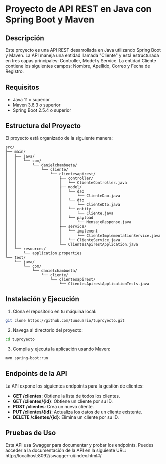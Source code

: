 # Proyecto de API REST en Java con Spring Boot y Maven

## Descripción

Este proyecto es una API REST desarrollada en Java utilizando Spring Boot y Maven. La API maneja una entidad llamada "Cliente" y está estructurada en tres capas principales: Controller, Model y Service. La entidad Cliente contiene los siguientes campos: Nombre, Apellido, Correo y Fecha de Registro.

## Requisitos

- Java 11 o superior
- Maven 3.6.3 o superior
- Spring Boot 2.5.4 o superior

## Estructura del Proyecto

El proyecto está organizado de la siguiente manera:

```
src/
├── main/
│   ├── java/
│   │   └── com/
│   │       └── danielchambueta/
│   │           └── cliente/
│   │               └── clientesapirest/
│   │                   ├── controller/
│   │                   │   └── ClienteController.java
│   │                   ├── model/
│   │                   │   └── dao
│   │                   │       └── ClienteDao.java
│   │                   │   └── dto
│   │                   │       └── ClienteDto.java
│   │                   │   └── entity
│   │                   │       └── Cliente.java
│   │                   │   └── payload
│   │                   │       └── MensajeResponse.java
│   │                   ├── service/
│   │                   │   └── implement
│   │                   │       └── ClienteImplementationService.java
│   │                   │   └── ClienteService.java
│   │                   └── ClientesApirestApplication.java
│   └── resources/
│       └── application.properties
└── test/
    └── java/
        └── com/
            └── danielchambueta/
                └── cliente/
                    └── clientesapirest/
                        └── ClientesApirestApplicationTests.java
```

## Instalación y Ejecución

1. Clona el repositorio en tu máquina local:

```bash
git clone https://github.com/tuusuario/tuproyecto.git
```

2. Navega al directorio del proyecto:

```bash
cd tuproyecto
```

3. Compila y ejecuta la aplicación usando Maven:

```bash
mvn spring-boot:run
```

## Endpoints de la API

La API expone los siguientes endpoints para la gestión de clientes:

- **GET /clientes**: Obtiene la lista de todos los clientes.
- **GET /clientes/{id}**: Obtiene un cliente por su ID.
- **POST /clientes**: Crea un nuevo cliente.
- **PUT /clientes/{id}**: Actualiza los datos de un cliente existente.
- **DELETE /clientes/{id}**: Elimina un cliente por su ID.

## Pruebas de Uso

Esta API usa Swagger para documentar y probar los endpoints. Puedes acceder a la documentación de la API en la siguiente URL:
http://localhost:8092/swagger-ui/index.html#/
